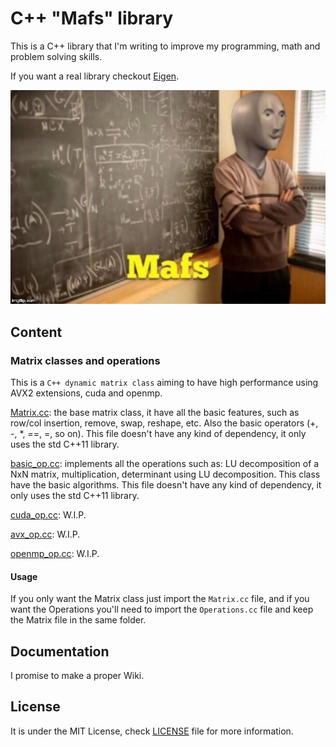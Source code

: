 # C++ "Mafs" library

This is a C++ library that I'm writing to improve my programming, math and problem solving skills.

If you want a real library checkout [Eigen](eigen.tuxfamily.org/).

![MAFS](readme/img/mafs.jpg)

## Content

### Matrix classes and operations

This is a `C++ dynamic matrix class` aiming to have high performance using AVX2 extensions, cuda and openmp.

[Matrix.cc](./Matrix.cc): the base matrix class, it have all the basic features, such as row/col insertion, remove, swap, reshape, etc. Also the basic operators (+, -, *, ==, =, so on). This file doesn't have any kind of dependency, it only uses the std C++11 library.

[basic_op.cc](./basic_op.cc): implements all the operations such as: LU decomposition of a NxN matrix, multiplication, determinant using LU decomposition. This class have the basic algorithms. This file doesn't have any kind of dependency, it only uses the std C++11 library.

[cuda_op.cc](./cuda_op.cc): W.I.P.

[avx_op.cc](./avx_op.cc): W.I.P.

[openmp_op.cc](./openmp_op.cc): W.I.P.

#### Usage

If you only want the Matrix class just import the `Matrix.cc` file, and if you want the Operations you'll need to import the `Operations.cc` file and keep the Matrix file in the same folder.

## Documentation

I promise to make a proper Wiki.

## License

It is under the MIT License, check [LICENSE](./LICENSE) file for more information.
